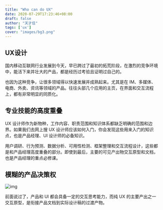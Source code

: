 ```yaml
---
title: "Who can do UX"
date: 2020-07-29T17:23:46+08:00
draft: false
author: "天才佳"
tags: ['ux']
cover: "images/bg3.png"
---
```


## UX设计

国内移动互联网行业发展到今天，早已跨过了最初的拓荒阶段，在激烈的竞争环境中，能活下来并壮大的产品，都是经历过考验且证明过自己的。

也因为这种竞争，让很多领域得以快速发展并成熟起来。尤其是在 IM、多媒体、电商、外卖、资讯等领域的产品。往往头部几个应用的主页，在界面和交互流程上，都有非常明显的同质化。


## 专业技能的高度重叠

UX 设计师作为新物种，工作内容、职责范围和知识体系都缺乏明确的范围和边界。如果我们去网上搜 UX 设计师应该如何入门，你会发现这些用来入门的知识点，也是产品经理、UI 设计师的必备知识。

用户调研、行为预测、数据分析、可用性检测、框架整理和交互流程设计，这些都是和产品经理高度重叠的部分。即使到最后，主要的可见产出物交互原型和文档，也是产品经理的重点必修课。

## 模糊的产品决策权

![img](/images/first.png)

前面说过了，产品和 UI 都会具备一定的交互思考能力，而纯 UX 的主要产出之一交互原型，是衔接产品文档到实际设计稿的过渡产物。